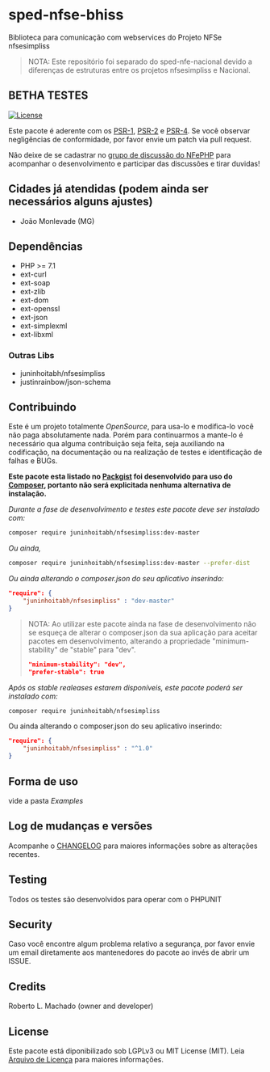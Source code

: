# sped-nfse-bhiss

Biblioteca para comunicação com webservices do Projeto NFSe nfsesimpliss

> NOTA: Este repositório foi separado do sped-nfe-nacional devido a diferenças de estruturas entre os projetos nfsesimpliss e Nacional.

## BETHA TESTES

[![License][ico-license]][link-packagist]

Este pacote é aderente com os [PSR-1], [PSR-2] e [PSR-4]. Se você observar negligências de conformidade, por favor envie um patch via pull request.

[PSR-1]: https://github.com/php-fig/fig-standards/blob/master/accepted/PSR-1-basic-coding-standard.md
[PSR-2]: https://github.com/php-fig/fig-standards/blob/master/accepted/PSR-2-coding-style-guide.md
[PSR-4]: https://github.com/php-fig/fig-standards/blob/master/accepted/PSR-4-autoloader.md

Não deixe de se cadastrar no [grupo de discussão do NFePHP](http://groups.google.com/group/nfephp) para acompanhar o desenvolvimento e participar das discussões e tirar duvidas!


## Cidades já atendidas (podem ainda ser necessários alguns ajustes)

- João Monlevade (MG)

## Dependências

- PHP >= 7.1
- ext-curl
- ext-soap
- ext-zlib
- ext-dom
- ext-openssl
- ext-json
- ext-simplexml
- ext-libxml

### Outras Libs

- juninhoitabh/nfsesimpliss
- justinrainbow/json-schema

## Contribuindo
Este é um projeto totalmente *OpenSource*, para usa-lo e modifica-lo você não paga absolutamente nada. Porém para continuarmos a mante-lo é necessário qua alguma contribuição seja feita, seja auxiliando na codificação, na documentação ou na realização de testes e identificação de falhas e BUGs.

**Este pacote esta listado no [Packgist](https://packagist.org/) foi desenvolvido para uso do [Composer](https://getcomposer.org/), portanto não será explicitada nenhuma alternativa de instalação.**

*Durante a fase de desenvolvimento e testes este pacote deve ser instalado com:*
```bash
composer require juninhoitabh/nfsesimpliss:dev-master
```

*Ou ainda,*
```bash
composer require juninhoitabh/nfsesimpliss:dev-master --prefer-dist
```

*Ou ainda alterando o composer.json do seu aplicativo inserindo:*
```json
"require": {
    "juninhoitabh/nfsesimpliss" : "dev-master"
}
```

> NOTA: Ao utilizar este pacote ainda na fase de desenvolvimento não se esqueça de alterar o composer.json da sua aplicação para aceitar pacotes em desenvolvimento, alterando a propriedade "minimum-stability" de "stable" para "dev".
> ```json
> "minimum-stability": "dev",
> "prefer-stable": true
> ```

*Após os stable realeases estarem disponíveis, este pacote poderá ser instalado com:*
```bash
composer require juninhoitabh/nfsesimpliss
```
Ou ainda alterando o composer.json do seu aplicativo inserindo:
```json
"require": {
    "juninhoitabh/nfsesimpliss" : "^1.0"
}
```

## Forma de uso
vide a pasta *Examples*

## Log de mudanças e versões
Acompanhe o [CHANGELOG](CHANGELOG.md) para maiores informações sobre as alterações recentes.

## Testing

Todos os testes são desenvolvidos para operar com o PHPUNIT

## Security

Caso você encontre algum problema relativo a segurança, por favor envie um email diretamente aos mantenedores do pacote ao invés de abrir um ISSUE.

## Credits

Roberto L. Machado (owner and developer)

## License

Este pacote está diponibilizado sob LGPLv3 ou MIT License (MIT). Leia  [Arquivo de Licença](LICENSE.md) para maiores informações.


[ico-stable]: https://poser.pugx.org/juninhoitabh/nfsesimpliss/version
[ico-stars]: https://img.shields.io/github/stars/juninhoitabh/nfsesimpliss.svg?style=flat-square
[ico-forks]: https://img.shields.io/github/forks/juninhoitabh/nfsesimpliss.svg?style=flat-square
[ico-issues]: https://img.shields.io/github/issues/juninhoitabh/nfsesimpliss.svg?style=flat-square
[ico-travis]: https://img.shields.io/travis/juninhoitabh/nfsesimpliss/master.svg?style=flat-square
[ico-scrutinizer]: https://img.shields.io/scrutinizer/coverage/g/juninhoitabh/nfsesimpliss.svg?style=flat-square
[ico-code-quality]: https://img.shields.io/scrutinizer/g/juninhoitabh/nfsesimpliss.svg?style=flat-square
[ico-downloads]: https://img.shields.io/packagist/dt/juninhoitabh/nfsesimpliss.svg?style=flat-square
[ico-version]: https://img.shields.io/packagist/v/juninhoitabh/nfsesimpliss.svg?style=flat-square
[ico-license]: https://poser.pugx.org/nfephp-org/nfephp/license.svg?style=flat-square
[ico-gitter]: https://img.shields.io/badge/GITTER-4%20users%20online-green.svg?style=flat-square

[link-packagist]: https://packagist.org/packages/juninhoitabh/nfsesimpliss
[link-travis]: https://travis-ci.org/juninhoitabh/nfsesimpliss
[link-scrutinizer]: https://scrutinizer-ci.com/g/juninhoitabh/nfsesimpliss/code-structure
[link-code-quality]: https://scrutinizer-ci.com/g/juninhoitabh/nfsesimpliss
[link-downloads]: https://packagist.org/packages/juninhoitabh/nfsesimpliss
[link-author]: https://github.com/nfephp-org
[link-issues]: https://github.com/juninhoitabh/nfsesimpliss/issues
[link-forks]: https://github.com/juninhoitabh/nfsesimpliss/network
[link-stars]: https://github.com/juninhoitabh/nfsesimpliss/stargazers
